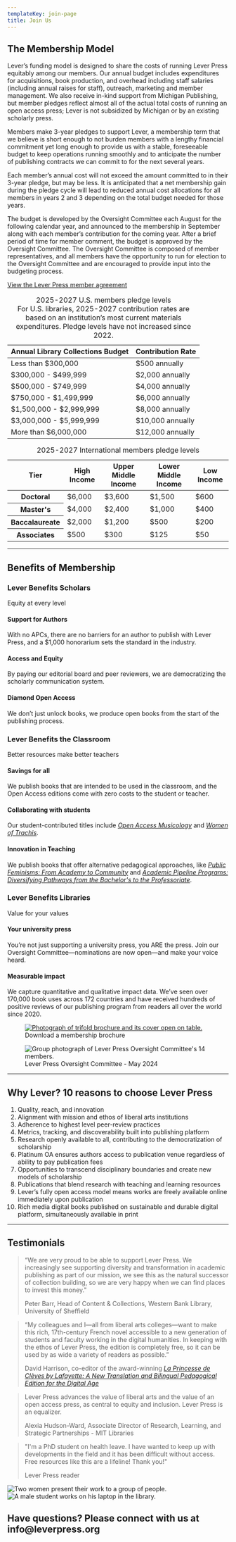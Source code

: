 ```yaml
---
templateKey: join-page
title: Join Us
---
```

<div class="row featurette">
    <div class="col-md-5 order-md-2">
        <h2 class="featurette-heading">The Membership Model</h2>
        <p>Lever’s funding model is designed to share the costs of running Lever Press equitably among our members. Our annual budget includes expenditures for acquisitions, book production, and overhead including staff salaries (including annual raises for staff), outreach, marketing and member management. We also receive in-kind support from Michigan Publishing, but member pledges reflect almost all of the actual total costs of running an open access press; Lever is not subsidized by Michigan or by an existing scholarly press.</p>
        <p>Members make 3-year pledges to support Lever, a membership term that we believe is short enough to not burden members with a lengthy financial commitment yet long enough to provide us with a stable, foreseeable budget to keep operations running smoothly and to anticipate the number of publishing contracts we can commit to for the next several years.</p>
        <p>Each member’s annual cost will not exceed the amount committed to in their 3-year pledge, but may be less. It is anticipated that a net membership gain during the pledge cycle will lead to reduced annual cost allocations for all members in years 2 and 3 depending on the total budget needed for those years.
        </p>
        <p>The budget is developed by the Oversight Committee each August for the following calendar year, and announced to the membership in September along with each member’s contribution for the coming year. After a brief period of time for member comment, the budget is approved by the Oversight Committee. The Oversight Committee is composed of member representatives, and all members have the opportunity to run for election to the Oversight Committee and are encouraged to provide input into the budgeting process.
        </p>
        <p><a href="assets/lever-press-pledge-agreement_phase3.pdf">View the Lever Press member agreement</a></p>
    </div>
    <div class="col-md-7 order-md-1">
        <table class="table table-bordered">             
            <caption class="scala-sans"><span class="lead text-dark">2025-2027 U.S. members pledge levels</span><br>
            <span>For U.S. libraries, 2025-2027 contribution rates are based on an institution’s most current materials expenditures. Pledge levels have not increased since 2022.</span>
            </caption>             
            <thead class="scala-sans">
                <tr>
                    <th scope="col">Annual Library Collections Budget</th>
                    <th scope="col">Contribution Rate</th>
                </tr>
            </thead>
            <tbody>
                <tr>
                    <td>Less than $300,000</td>
                    <td>$500 annually</td>
                </tr>
                <tr>
                    <td>$300,000 - $499,999</td>
                    <td>$2,000 annually</td>
                </tr>
                <tr>
                    <td>$500,000 - $749,999</td>
                    <td>$4,000 annually</td>
                </tr>
                <tr>
                    <td>$750,000 - $1,499,999</td> 
                    <td>$6,000 annually</td>
                </tr>
                <tr>
                    <td>$1,500,000 - $2,999,999</td>
                    <td>$8,000 annually</td>
                </tr> 
                <tr>
                    <td>$3,000,000 - $5,999,999</td>
                    <td>$10,000 annually</td>
                </tr>
                <tr>
                    <td>More than $6,000,000</td>
                    <td>$12,000 annually</td>
                </tr>
            </tbody>
        </table>
        <table class="table table-bordered">             
            <caption class="scala-sans"><span class="lead text-dark">2025-2027 International members pledge levels</span>            
            </caption>             
            <thead class="scala-sans">
                <tr>
                    <th scope="col">Tier</th>
                    <th scope="col">High Income</th>
                    <th scope="col">Upper Middle Income</th>
                    <th scope="col">Lower Middle Income</th>
                    <th scope="col">Low Income</th>
                </tr>
            </thead>
            <tbody>
                <tr>
                    <th scope="row">Doctoral</th>
                    <td>$6,000</td>
                    <td>$3,600</td>
                    <td>$1,500</td>
                    <td>$600</td>
                </tr>
                <tr>
                    <th scope="row">Master's</th>
                    <td>$4,000</td>
                    <td>$2,400</td>
                    <td>$1,000</td>
                    <td>$400</td>
                </tr>
                <tr>
                    <th scope="row">Baccalaureate</th>
                    <td>$2,000</td>
                    <td>$1,200</td>
                    <td>$500</td>
                    <td>$200</td>
                </tr>
                <tr>
                    <th scope="row">Associates</th>
                    <td>$500</td>
                    <td>$300</td>
                    <td>$125</td>
                    <td>$50</td>
                </tr>                
            </tbody>
        </table>
    </div>
</div>
<hr class="featurette-divider">
<div class="row featurette">
    <div class="col-md-7">
        <h2 class="featurette-heading">Benefits of Membership</h2>
        <h3 class="join-h3 text-primary">Lever Benefits Scholars</h3>
        <p class="lead font-italic">Equity at every level</p>
        <h4 class="text-uppercase join-h4">Support for Authors</h4>
        <p>With no APCs, there are no barriers for an author to publish with Lever Press, and a $1,000 honorarium sets the standard in the industry. </p>
        <h4 class="text-uppercase join-h4">Access and Equity</h4>
        <p>By paying our editorial board and peer reviewers, we are democratizing the scholarly communication system.</p>
        <h4 class="text-uppercase join-h4">Diamond Open Access</h4>
        <p>We don’t just unlock books, we produce open books from the start of the publishing process.</p>
        <h3 class="join-h3 text-primary pt-4">Lever Benefits the Classroom</h3>
        <p class="lead font-italic">Better resources make better teachers</p>
        <h4 class="text-uppercase join-h4">Savings for all</h4>
        <p>We publish books that are intended to be used in the classroom, and the Open Access editions come with zero costs to the student or teacher.</p>
        <h4 class="text-uppercase join-h4">Collaborating with students</h4>
        <p>Our student-contributed  titles include <a href="https://www.fulcrum.org/concern/monographs/bv73c232s"><i>Open Access Musicology</i></a> and <a href="https://www.fulcrum.org/concern/monographs/rb68xf022"><i>Women of Trachis</i></a>.</p>
        <h4 class="text-uppercase join-h4">Innovation in Teaching</h4>
        <p>We publish books that offer alternative pedagogical approaches, like <a href="https://www.fulcrum.org/concern/monographs/h128nh254"><i>Public Feminisms: From Academy to Community</i></a> and <a href="https://doi.org/10.3998/mpub.12216775"><i>Academic Pipeline Programs: Diversifying Pathways from the Bachelor's to the Professoriate</i></a>.</p>
        <h3 class="join-h3 text-primary pt-4">Lever Benefits Libraries</h3>
        <p class="lead font-italic">Value for your values</p>
        <h4 class="text-uppercase join-h4">Your university press</h4>
        <p>You’re not just supporting a university press, you ARE the press. Join our Oversight Committee—nominations are now open—and make your voice heard.</p>
        <h4 class="text-uppercase join-h4">Measurable impact</h4>
        <p>We capture quantitative and qualitative impact data. We’ve seen over 170,000 book uses across 172 countries and have received hundreds of positive reviews of our publishing program from readers all over the world since 2020.</p>
    </div>
    <div class="col-md-5">
        <figure>
            <a class="d-block" href="/assets/lever-2024-trifold.pdf"><img class="img-fluid mb-1" src="/assets/lever-2024-trifold.png" alt="Photograph of trifold brochure and its cover open on table."/></a>
            <figcaption class="scala-sans">Download a membership brochure</figcaption>
        </figure>
        <figure>
            <img class="img-fluid mb-1" src="/assets/lever-oversight-2024.jpg" alt="Group photograph of Lever Press Oversight Committee's 14 members."/>
            <figcaption class="scala-sans">Lever Press Oversight Committee - May 2024</figcaption>
        </figure>
    </div>
</div>
<hr class="featurette-divider">
<div class="row justify-content-md-center featurette">
    <div class="col-md-10">
        <h2 class="featurette-heading text-center">Why Lever? <span class="text-muted">10 reasons to choose Lever Press</span></h2>
        <p>
            <ol class="join">
                <li>Quality, reach, and innovation</li>
                <li>Alignment with mission and ethos of liberal arts institutions</li>
                <li>Adherence to highest level peer-review practices</li>
                <li>Metrics, tracking, and discoverability built into publishing platform</li>
                <li>Research openly available to all, contributing to the democratization of scholarship</li>
                <li>Platinum OA ensures authors access to publication venue regardless of ability to pay publication fees</li>
                <li>Opportunities to transcend disciplinary boundaries and create new models of scholarship</li>
                <li>Publications that blend research with teaching and learning resources</li>
                <li>Lever’s fully open access model means works are freely available online immediately upon publication</li>
                <li>Rich media digital books published on sustainable and durable digital platform, simultaneously available in print</li>
            </ol>
        </p>
    </div>
</div>
<hr class="featurette-divider">
<div class="row featurette">
    <div class="col-md-7 order-md-2">
        <h2 class="featurette-heading">Testimonials</h2>
        <blockquote class="blockquote">
        <p class="mb-0">“We are very proud to be able to support Lever Press. We increasingly see supporting diversity and transformation in academic publishing as part of our mission, we see this as the natural successor of collection building, so we are very happy when we can find places to invest this money."</p>
        <footer class="blockquote-footer">Peter Barr, Head of Content & Collections, Western Bank Library, University of Sheffield</cite>
        </footer>
        </blockquote>
        <blockquote class="blockquote">
        <p class="mb-0">“My colleagues and I—all from liberal arts colleges—want to make this rich, 17th-century French novel accessible to a new generation of students and faculty working in the digital humanities. In keeping with the ethos of Lever Press, the edition is completely free, so it can be used by as wide a variety of readers as possible.”</p>
        <footer class="blockquote-footer">David Harrison, co-editor of the award-winning <a href="https://doi.org/10.3998/mpub.12629286"><i>La Princesse de Clèves by Lafayette: A New Translation and Bilingual Pedagogical Edition for the Digital Age</i></a></footer>
        </blockquote>
        <blockquote class="blockquote">
        <p class="mb-0">Lever Press advances the value of liberal arts and the value of an open access press, as central to equity and inclusion. Lever Press is an equalizer.</p> 
        <footer class="blockquote-footer">Alexia Hudson-Ward, Associate Director of Research, Learning, and Strategic Partnerships - MIT Libraries</footer>
        </blockquote>
        <blockquote class="blockquote">
        <p class="mb-0">"I'm a PhD student on health leave. I have wanted to keep up with developments in the field and it has been difficult without access. Free resources like this are a lifeline! Thank you!"</p>
        <footer class="blockquote-footer">Lever Press reader</cite>
        </footer>
        </blockquote>
    </div>
    <div class="col-md-5 order-md-1">
        <img class="img-fluid" src="/assets/join-us-image-2.jpg" alt="Two women present their work to a group of people."/>
        <img class="img-fluid" src="/assets/join-us-image-3.jpg" alt="A male student works on his laptop in the library."/>
    </div>
</div>
<div class="row cta-bottom featurette justify-content-md-center">
    <h2 class="mb-4">Have questions? Please connect with us at info@leverpress.org</h2>    
</div>